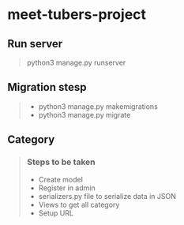 # meet-tubers-project

## **Run server**
>
> python3 manage.py runserver

## **Migration stesp**
>
> - python3 manage.py makemigrations
> - python3 manage.py migrate
>
## **Category**

> ### Steps to be taken
>
> - Create model
> - Register in admin
> - serializers.py file to serialize data in JSON
> - Views to get all category
> - Setup URL

